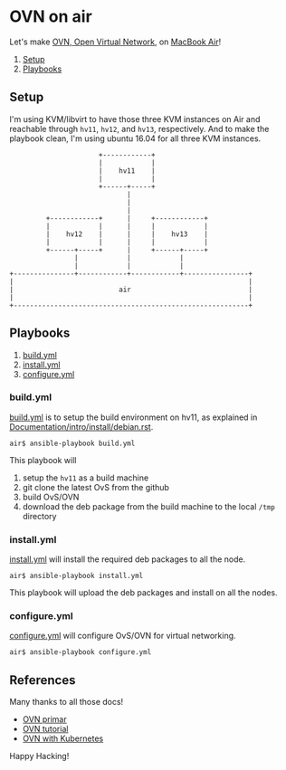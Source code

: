# OVN on air

Let's make [OVN, Open Virtual Network](http://openvswitch.org/support/dist-docs/ovn-architecture.7.html),
on [MacBook Air](https://github.com/keinohguchi/arch-on-air/blob/master/README.md)!

1. [Setup](#setup)
2. [Playbooks](#playbooks)

## Setup

I'm using KVM/libvirt to have those three KVM instances on Air and
reachable through `hv11`, `hv12`, and `hv13`, respectively.  And
to make the playbook clean, I'm using ubuntu 16.04 for all three
KVM instances.

```
                      +------------+
                      |            |
                      |    hv11    |
                      |            |
                      +------+-----+
                             |
                             |
                             |
         +------------+      |     +------------+
         |            |      |     |            |
         |    hv12    |      |     |    hv13    |
         |            |      |     |            |
         +------+-----+      |     +------+-----+
                |            |            |
                |            |            |
+---------------+------------+------------+----------------+
|                                                          |
|                          air                             |
|                                                          |
+----------------------------------------------------------+
```

## Playbooks

1. [build.yml](#buildyml)
2. [install.yml](#installyml)
3. [configure.yml](#configureyml)

### build.yml

[build.yml](build.yml) is to setup the build environment on hv11, as explained in
[Documentation/intro/install/debian.rst](https://github.com/openvswitch/ovs/blob/master/Documentation/intro/install/debian.rst).

```
air$ ansible-playbook build.yml
```

This playbook will

1. setup the `hv11` as a build machine
2. git clone the latest OvS from the github
3. build OvS/OVN
4. download the deb package from the build machine to the local `/tmp` directory

### install.yml

[install.yml](install.yml) will install the required deb packages to all
the node.

```
air$ ansible-playbook install.yml
```

This playbook will upload the deb packages and install on all the nodes.

### configure.yml

[configure.yml](configure.yml) will configure OvS/OVN for virtual networking.

```
air$ ansible-playbook configure.yml
```

## References

Many thanks to all those docs!

- [OVN primar](http://blog.spinhirne.com/2016/09/a-primer-on-ovn.html)
- [OVN tutorial](http://openvswitch.org/support/dist-docs-2.5/tutorial/OVN-Tutorial.md.html)
- [OVN with Kubernetes](https://github.com/openvswitch/ovn-kubernetes/blob/master/README.md)

Happy Hacking!
